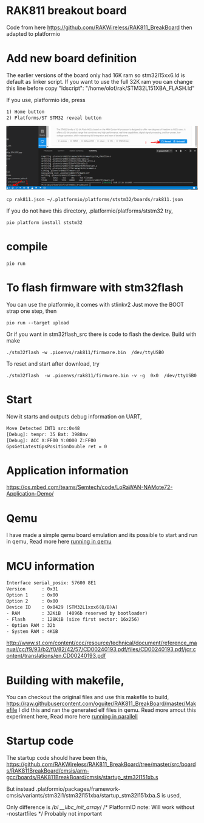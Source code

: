 # RAK811 breakout board

Code from here 
https://github.com/RAKWireless/RAK811_BreakBoard
then adapted to platformio

# Add new board definition

The earlier versions of the board only had 16K ram so stm32l15xx6.ld is default as linker script.
If you want to use the full 32K ram you can change this line before copy
        "ldscript": "/home/olof/rak/STM32L151XBA_FLASH.ld"

If you use, platformio ide, press

    1) Home button
    2) Platforms/ST STM32 reveal button

![instruction](instruction.png)


    cp rak811.json ~/.platformio/platforms/ststm32/boards/rak811.json

If you do not have this directory, .platformio/platforms/ststm32 try, 
    
    pio platform install ststm32


# compile
    
    pio run


# To flash firmware with  stm32flash

You can use the platformio, it comes with stlinkv2
Just move the BOOT strap one step, then

    pio run --target upload


Or if you want in stm32flash_src there is code to flash the device. Build with make

    ./stm32flash -w .pioenvs/rak811/firmware.bin  /dev/ttyUSB0
To reset and start after download, try

    ./stm32flash  -w .pioenvs/rak811/firmware.bin -v -g  0x0  /dev/ttyUSB0

# Start
Now it starts and outputs debug information on UART,

    Move Detected INT1 src:0x48
    [Debug]: tempr: 35 Bat: 3988mv
    [Debug]: ACC X:FF00 Y:0000 Z:FF00
    GpsGetLatestGpsPositionDouble ret = 0


# Application information

https://os.mbed.com/teams/Semtech/code/LoRaWAN-NAMote72-Application-Demo/

# Qemu
I have made a simple qemu board emulation and its possible to start and run in qemu,
Read more here [running in qemu](./QEMU.md)

# MCU information

    Interface serial_posix: 57600 8E1
    Version      : 0x31
    Option 1     : 0x00
    Option 2     : 0x00
    Device ID    : 0x0429 (STM32L1xxx6(8/B)A)
    - RAM        : 32KiB  (4096b reserved by bootloader)
    - Flash      : 128KiB (size first sector: 16x256)
    - Option RAM : 32b
    - System RAM : 4KiB

http://www.st.com/content/ccc/resource/technical/document/reference_manual/cc/f9/93/b2/f0/82/42/57/CD00240193.pdf/files/CD00240193.pdf/jcr:content/translations/en.CD00240193.pdf

# Building with makefile,
You can checkout the original files and use this makefile to build,
https://raw.githubusercontent.com/oguiter/RAK811_BreakBoard/master/Makefile
I did this and ran the generated elf files in qemu.
Read more amout this experiment here,
Read more here [running in parallell](./parallell_run.md)


# Startup code
The startup code should have been this,
https://github.com/RAKWireless/RAK811_BreakBoard/tree/master/src/boards/RAK811BreakBoard/cmsis/arm-gcc/boards/RAK811BreakBoard/cmsis/startup_stm32l151xb.s

But instead
    .platformio/packages/framework-cmsis/variants/stm32l1/stm32l151xba/startup_stm32l151xba.S
is used,

Only difference is
    /*bl __libc_init_array*/ /* PlatformIO note: Will work without -nostartfiles */
Probably not important